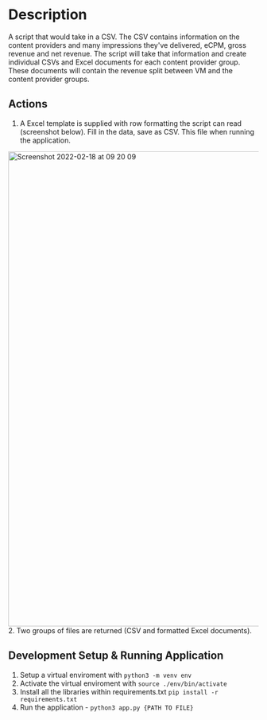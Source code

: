 # Description

A script that would take in a CSV. The CSV contains information on the content providers and many impressions they've delivered, eCPM,
gross revenue and net revenue. The script will take that information and create individual CSVs and Excel documents for each content provider
group. These documents will contain the revenue split between VM and the content provider groups.

## Actions

1. A Excel template is supplied with row formatting the script can read (screenshot below). Fill in the data, save as CSV. This file when running the application.
<img width="954" alt="Screenshot 2022-02-18 at 09 20 09" src="https://user-images.githubusercontent.com/4954209/154654507-72e7fc00-678b-4b59-84cd-af1220744c25.png">
2. Two groups of files are returned (CSV and formatted Excel documents).


## Development Setup & Running Application

1. Setup a virtual enviroment with `python3 -m venv env`
2. Activate the virtual enviroment with `source ./env/bin/activate`
3. Install all the libraries within requirements.txt `pip install -r requirements.txt`
4. Run the application - `python3 app.py {PATH TO FILE}`

